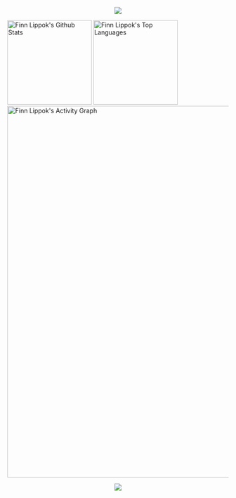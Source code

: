 <p align="center">
  <a href="https://github.com/DenverCoder1/readme-typing-svg"><img src="https://readme-typing-svg.demolab.com/?lines=<👋Hello, World!/>;<👋Hallo, World!/>;<👋Hola, World!/>;<👋Bonjour, World!/>;<👋Namaste, World!/>;<👋Olá, World!/>;<👋Ciao, World!/>&font=Roboto%20Code&center=true&width=480&height=45&color=1F6FEB&vCenter=true&size=22&pause=900"></a> 
</p>
 
 <a href="https://github.com/anuraghazra/github-readme-stats">
<img alt="Finn Lippok's Github Stats" src="https://denvercoder1-github-readme-stats.vercel.app/api/?username=FinnPL&show_icons=true&include_all_commits=true&count_private=true&theme=react&hide_border=true&bg_color=1F222E&title_color=1F6FEB&icon_color=F8D866" height="192px"/></a>

 <a href="https://github.com/anuraghazra/github-readme-stats">
 <img alt="Finn Lippok's Top Languages" src="https://github-readme-stats.vercel.app/api/top-langs/?username=FinnPL&langs_count=8&layout=compact&theme=react&hide_border=true&bg_color=1F222E&title_color=1F6FEB&icon_color=F8D866&hide=Jupyter%20Notebook" height="192px"/></a>

 <a href="https://github.com/ashutosh00710/github-readme-activity-graph">
 <img alt="Finn Lippok's Activity Graph" src="https://github-readme-activity-graph.cyclic.app/graph/?username=FinnPL&bg_color=1F222E&color=1F6FEB&line=1F6FEB&point=FFFFFF&hide_border=true"width="845"/></a>

<p align="center">
  <a href="https://skillicons.dev">
    <img src="https://skillicons.dev/icons?i=java,spring,c,cpp,cs,dotnet,visualstudio,vscode,azure,powershell,bash,linux,docker,mysql,git,raspberrypi,arduino,postman,idea" />
  </a>
</p>
